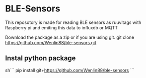 # BLE-Sensors
This reposotory is made for reading BLE sensors as ruuvitags with Raspberry pi and emiting this data to influxdb or MQTT

Download the package as a zip or if you are using git. git clone https://github.com/Wenlin88/ble-sensors.git

## Instal python package

sh´´´
pip install git+https://github.com/Wenlin88/ble-sensors
´´´
